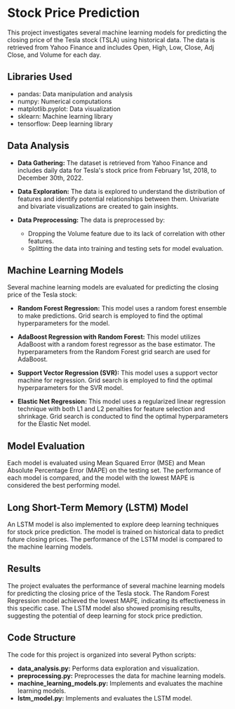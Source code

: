 # Stock Price Prediction

This project investigates several machine learning models for predicting the closing price of the Tesla stock (TSLA) using historical data. The data is retrieved from Yahoo Finance and includes Open, High, Low, Close, Adj Close, and Volume for each day.

## Libraries Used

- pandas: Data manipulation and analysis
- numpy: Numerical computations
- matplotlib.pyplot: Data visualization
- sklearn: Machine learning library
- tensorflow: Deep learning library

## Data Analysis

- **Data Gathering:** The dataset is retrieved from Yahoo Finance and includes daily data for Tesla's stock price from February 1st, 2018, to December 30th, 2022.
  
- **Data Exploration:** The data is explored to understand the distribution of features and identify potential relationships between them. Univariate and bivariate visualizations are created to gain insights.

- **Data Preprocessing:** The data is preprocessed by:
  - Dropping the Volume feature due to its lack of correlation with other features.
  - Splitting the data into training and testing sets for model evaluation.

## Machine Learning Models

Several machine learning models are evaluated for predicting the closing price of the Tesla stock:

- **Random Forest Regression:** This model uses a random forest ensemble to make predictions. Grid search is employed to find the optimal hyperparameters for the model.

- **AdaBoost Regression with Random Forest:** This model utilizes AdaBoost with a random forest regressor as the base estimator. The hyperparameters from the Random Forest grid search are used for AdaBoost.

- **Support Vector Regression (SVR):** This model uses a support vector machine for regression. Grid search is employed to find the optimal hyperparameters for the SVR model.

- **Elastic Net Regression:** This model uses a regularized linear regression technique with both L1 and L2 penalties for feature selection and shrinkage. Grid search is conducted to find the optimal hyperparameters for the Elastic Net model.

## Model Evaluation

Each model is evaluated using Mean Squared Error (MSE) and Mean Absolute Percentage Error (MAPE) on the testing set. The performance of each model is compared, and the model with the lowest MAPE is considered the best performing model.

## Long Short-Term Memory (LSTM) Model

An LSTM model is also implemented to explore deep learning techniques for stock price prediction. The model is trained on historical data to predict future closing prices. The performance of the LSTM model is compared to the machine learning models.

## Results

The project evaluates the performance of several machine learning models for predicting the closing price of the Tesla stock. The Random Forest Regression model achieved the lowest MAPE, indicating its effectiveness in this specific case. The LSTM model also showed promising results, suggesting the potential of deep learning for stock price prediction.

## Code Structure

The code for this project is organized into several Python scripts:

- **data_analysis.py:** Performs data exploration and visualization.
- **preprocessing.py:** Preprocesses the data for machine learning models.
- **machine_learning_models.py:** Implements and evaluates the machine learning models.
- **lstm_model.py:** Implements and evaluates the LSTM model.
